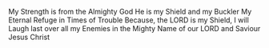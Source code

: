 My Strength is from the Almighty God
He is my Shield and my Buckler 
My Eternal Refuge in Times of Trouble
Because, the LORD is my Shield, I will Laugh last over all my Enemies in the Mighty Name of our LORD and Saviour Jesus Christ